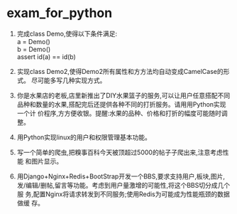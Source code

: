exam_for_python
===============
1. 完成class Demo,使得以下条件满足:<br/>
a = Demo() <br />
b = Demo() <br />
assert id(a) == id(b)

2. 实现class Demo2,使得Demo2所有属性和方方法均自动变成CamelCase的形式。
尽可能多写几种实现方式。

3. 你是水果店的老板,店里新推出了DIY水果篮子的服务,可以让用户任意搭配不同
品种和数量的水果,搭配完后还提供各种不同的打折服务。请用用Python实现一个计
价程序,方方便收银。提醒:水果的品种、价格和打折的幅度可能随时调整。

4. 用Python实现linux的用户和权限管理基本功能。

5. 写一个简单的爬虫,把糗事百科今天被顶超过5000的帖子子爬出来,注意考虑性能
和图片显示。

6. 用Django+Nginx+Redis+BootStrap开发一个BBS,要求支持用户,板块,图片,
发/编辑/删帖,留言等功能。考虑到用户量激增的可能性,将这个BBS切分成几个服
务,配置Nginx将请求转发到不同服务;使用Redis为可能成为性能瓶颈的数据做缓
存。

